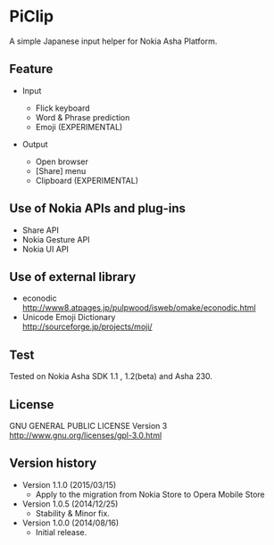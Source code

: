 PiClip
======

A simple Japanese input helper for Nokia Asha Platform.

## Feature
- Input
  * Flick keyboard
  * Word & Phrase prediction
  * Emoji (EXPERIMENTAL)

- Output
  * Open browser
  * [Share] menu
  * Clipboard (EXPERIMENTAL)

## Use of Nokia APIs and plug-ins
- Share API
- Nokia Gesture API
- Nokia UI API

## Use of external library
- econodic  
http://www8.atpages.jp/pulpwood/isweb/omake/econodic.html
- Unicode Emoji Dictionary  
http://sourceforge.jp/projects/moji/

## Test
Tested on Nokia Asha SDK 1.1 , 1.2(beta) and Asha 230.

## License
GNU GENERAL PUBLIC LICENSE Version 3  
http://www.gnu.org/licenses/gpl-3.0.html

## Version history
- Version 1.1.0 (2015/03/15)
  * Apply to the migration from Nokia Store to Opera Mobile Store
- Version 1.0.5 (2014/12/25)
  * Stability & Minor fix.
- Version 1.0.0 (2014/08/16)
  * Initial release.
